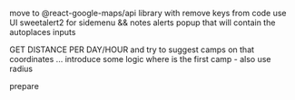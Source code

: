 



move to @react-google-maps/api library with
remove keys from code 
use UI
sweetalert2 for sidemenu && notes alerts
popup that will contain the autoplaces inputs

GET DISTANCE PER DAY/HOUR and try to suggest camps on that coordinates ... introduce some logic where is the first camp - also use radius

prepare 